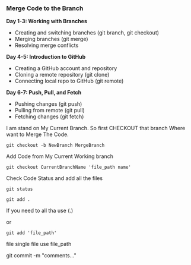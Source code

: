 ### Merge Code to the Branch
**Day 1-3: Working with Branches**

- Creating and switching branches (git branch, git checkout)
- Merging branches (git merge)
- Resolving merge conflicts

**Day 4-5: Introduction to GitHub**

- Creating a GitHub account and repository
- Cloning a remote repository (git clone)
- Connecting local repo to GitHub (git remote)

**Day 6-7: Push, Pull, and Fetch**

- Pushing changes (git push)
- Pulling from remote (git pull)
- Fetching changes (git fetch)

I am stand on My Current Branch. So first CHECKOUT that branch Where want to Merge The Code.

```Shell
git checkout -b NewBranch MergeBranch
```

Add Code from My Current Working branch

```Shell
git checkout CurrentBranchName 'file_path name'
```

Check Code Status and add all the files

```Shell
git status
```

```Shell
git add .
```
If you need to all tha use (.) 

or 

```Shell
git add 'file_path'
```
file single file use file_path

git commit -m "comments..."

